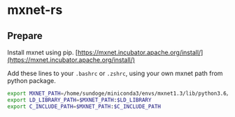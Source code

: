 # mxnet-rs

## Prepare

Install mxnet using pip. [https://mxnet.incubator.apache.org/install/](https://mxnet.incubator.apache.org/install/)

Add these lines to your `.bashrc` or `.zshrc`, using your own mxnet path from python package.

```bash
export MXNET_PATH=/home/sundoge/miniconda3/envs/mxnet1.3/lib/python3.6/site-packages/mxnet
export LD_LIBRARY_PATH=$MXNET_PATH:$LD_LIBRARY
export C_INCLUDE_PATH=$MXNET_PATH:$C_INCLUDE_PATH
```

